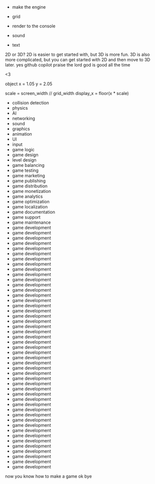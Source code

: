 - make the engine
- grid
- render to the console


- sound
- text


2D or 3D? 2D is easier to get started with, but 3D is more fun. 3D is also more complicated, but you can get started with 2D and then move to 3D later.
yes github copilot
praise the lord
god is good
all the time

<3



object
x = 1.05
y = 2.05

scale = screen_width // grid_width
display_x = floor(x * scale)


- collision detection
- physics
- AI
- networking
- sound
- graphics
- animation
- UI
- input
- game logic
- game design
- level design
- game balancing
- game testing
- game marketing
- game publishing
- game distribution
- game monetization
- game analytics
- game optimization
- game localization
- game documentation
- game support
- game maintenance
- game development
- game development
- game development
- game development
- game development
- game development
- game development
- game development
- game development
- game development
- game development
- game development
- game development
- game development
- game development
- game development
- game development
- game development
- game development
- game development
- game development
- game development
- game development
- game development
- game development
- game development
- game development
- game development
- game development
- game development
- game development
- game development
- game development
- game development
- game development
- game development
- game development
- game development
- game development
- game development
- game development
- game development
- game development
- game development
- game development
- game development
- game development

now you know how to make a game
ok bye